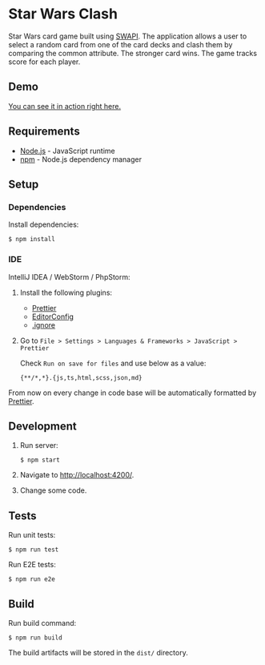 # Star Wars Clash

Star Wars card game built using [SWAPI](https://swapi.dev/). The application allows a user to select a random card from one of the card decks and clash them by comparing the common attribute. The stronger card wins. The game tracks score for each player.

## Demo

[You can see it in action right here.](https://star-wars-clash.netlify.app/)

## Requirements

- [Node.js](https://nodejs.org/) - JavaScript runtime
- [npm](https://www.npmjs.com/) - Node.js dependency manager

## Setup

### Dependencies

Install dependencies:

```
$ npm install
```

### IDE

IntelliJ IDEA / WebStorm / PhpStorm:

1. Install the following plugins:

   - [Prettier](https://plugins.jetbrains.com/plugin/10456-prettier)
   - [EditorConfig](https://plugins.jetbrains.com/plugin/7294-editorconfig)
   - [.ignore](https://plugins.jetbrains.com/plugin/7495--ignore)

2. Go to `File > Settings > Languages & Frameworks > JavaScript > Prettier`

   Check `Run on save for files` and use below as a value:

   ```
   {**/*,*}.{js,ts,html,scss,json,md}
   ```

From now on every change in code base will be automatically formatted by [Prettier](https://prettier.io/).

## Development

1. Run server:

   ```
   $ npm start
   ```

2. Navigate to [http://localhost:4200/](http://localhost:4200/).

3. Change some code.

## Tests

Run unit tests:

```
$ npm run test
```

Run E2E tests:

```
$ npm run e2e
```

## Build

Run build command:

```
$ npm run build
```

The build artifacts will be stored in the `dist/` directory.

